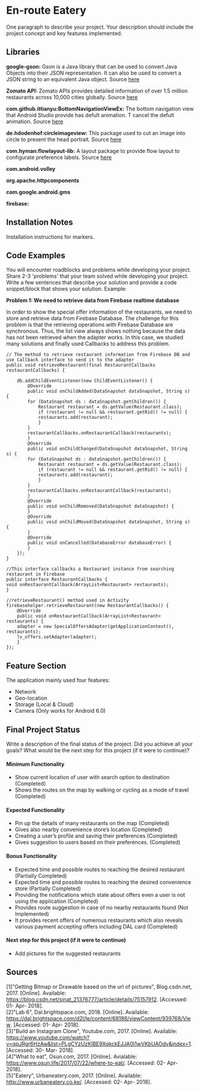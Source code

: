 # En-route Eatery
One paragraph to describe your project. Your description should include the project concept and key features implemented.

## Libraries

**google-gson:** Gson is a Java library that can be used to convert Java Objects into their JSON representation. It can also be used to convert a JSON string to an equivalent Java object. Source [here](https://github.com/google/gson)

**Zomato API:** Zomato APIs provides detailed information of over 1.5 million restaurants across 10,000 cities globally. Source [here](https://developers.zomato.com/api)  

**com.github.ittianyu:BottomNavigationViewEx:** The bottom navigation view that Android Studio provide has defult animation. T cancel the defult animation. Source [here](https://www.youtube.com/watch?v=QXy_kkQM2Kc&list=PLgCYzUzKIBE9XqkckEJJA0I1wVKbUAOdv&index=3)

**de.hdodenhof:circleimageview:** This package used to cut an image into circle to present the head portrait. Source [here](https://github.com/hdodenhof/CircleImageView)  

**com.hyman:flowlayout-lib:** A layout package to provide flow layout to configurate preference labels. Source [here](https://github.com/hongyangAndroid/FlowLayout)

**com.android.volley**

**org.apache.httpcomponents**

**com.google.android.gms**

**firebase:**


## Installation Notes
Installation instructions for markers.

## Code Examples
You will encounter roadblocks and problems while developing your project. Share 2-3 'problems' that your team solved while developing your project. Write a few sentences that describe your solution and provide a code snippet/block that shows your solution. Example:

**Problem 1: We need to retrieve data from Firebase realtime database**

In order to show the special offer information of the restaurants, we need to store and retrieve data from Firebase Database. The challenge for this problem is that the retrieving operations with Firebase Database are synchronous. Thus, the list view always shows nothing because the data has not been retrieved when the adapter works. In this case, we studied many solutions and finally used Callbacks to address this problem.  
```
// The method to retrieve restaurant information from Firebase DB and use Callback interface to send it to the adapter
public void retrieveRestaurant(final RestaurantCallbacks restaurantCallbacks) {

	db.addChildEventListener(new ChildEventListener() {
	    @Override
	    public void onChildAdded(DataSnapshot dataSnapshot, String s) {
		for (DataSnapshot ds : dataSnapshot.getChildren()) {
		    Restaurant restaurant = ds.getValue(Restaurant.class);
		    if (restaurant != null && restaurant.getRid() != null) {
			restaurants.add(restaurant);
		    }
		}
		restaurantCallbacks.onRestaurantCallback(restaurants);
	    }
	    @Override
	    public void onChildChanged(DataSnapshot dataSnapshot, String s) {
		for (DataSnapshot ds : dataSnapshot.getChildren()) {
		    Restaurant restaurant = ds.getValue(Restaurant.class);
		    if (restaurant != null && restaurant.getRid() != null) {
			restaurants.add(restaurant);
		    }
		}
		restaurantCallbacks.onRestaurantCallback(restaurants);
	    }
	    @Override
	    public void onChildRemoved(DataSnapshot dataSnapshot) {
	    }
	    @Override
	    public void onChildMoved(DataSnapshot dataSnapshot, String s) {
	    }
	    @Override
	    public void onCancelled(DatabaseError databaseError) {
	    }
	});
}
```
```
//This interface callbacks a Restaurant instance from searching restaurant in Firebase
public interface RestaurantCallbacks {
void onRestaurantCallback(ArrayList<Restaurant> restaurants);
}
```
```
//retrieveRestaurant() method used in Activity
firebasehelper.retrieveRestaurant(new RestaurantCallbacks() {
    @Override
    public void onRestaurantCallback(ArrayList<Restaurant> restaurants) {
	adapter = new SpecialOffersAdapter(getApplicationContext(), restaurants);
	lv_offers.setAdapter(adapter);
    }
});
```

## Feature Section
The application mainly used four features:
- Network
- Geo-location 
- Storage (Local & Cloud)
- Camera (Only works for Android 6.0)


## Final Project Status
Write a description of the final status of the project. Did you achieve all your goals? What would be the next step for this project (if it were to continue)?

#### Minimum Functionality
- Show current location of user with search option to destination (Completed)
- Shows the routes on the map by walking or cycling as a mode of travel (Completed)

#### Expected Functionality
- Pin up the details of many restaurants on the map (Completed)
- Gives also nearby convenience store’s location (Completed)
- Creating a user’s profile and saving their preferences (Completed)
- Gives suggestion to users based on their preferences. (Completed)

#### Bonus Functionality
- Expected time and possible routes to reaching the desired restaurant (Partially Completed)
- Expected time and possible routes to reaching the desired convenience store (Partially Completed)
- Providing the notifications which state about offers even a user is not using the application (Completed)
- Provides route suggestion in case of no nearby restaurants found (Not Implemented)
- It provides recent offers of numerous restaurants which also reveals various payment accepting offers including DAL card (Completed)
#### Next step for this project (if it were to continue)
- Add pictures for the suggested restaurants

## Sources
[1]"Getting Bitmap or Drawable based on the url of pictures", Blog.csdn.net, 2017. [Online]. Available: https://blog.csdn.net/sinat_21376777/article/details/75157912. [Accessed: 01- Apr- 2018].  
[2]"Lab 6", Dal.brightspace.com, 2018. [Online]. Available: https://dal.brightspace.com/d2l/le/content/68186/viewContent/939768/View. [Accessed: 01- Apr- 2018].   
[3]"Build an Instagram Clone", Youtube.com, 2017. [Online]. Available:  
https://www.youtube.com/watch?v=qpJRgr6HzAw&list=PLgCYzUzKIBE9XqkckEJJA0I1wVKbUAOdv&index=1. [Accessed: 30- Mar- 2018].  
[4]"What to eat", Osun.com, 2017. [Online]. Avialable:  
https://www.osun.life/2017/07/22/where-to-eat/. [Accessed: 02- Apr- 2018].  
[5]"Eatery", Urbaneatery.com, 2017. [Online]. Available:  
http://www.urbaneatery.co.ke/. [Accessed: 02- Apr- 2018].
